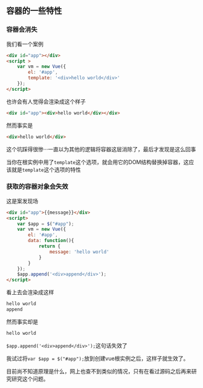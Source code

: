 ## 容器的一些特性

### 容器会消失

我们看一个案例
```html
<div id="app"></div>
<script >
    var vm = new Vue({
        el: '#app',
        template: '<div>hello world</div>'
    });
</script>
```
也许会有人觉得会渲染成这个样子
```html
<div id="app"><div>hello world</div></div>
```
然而事实是
```html
<div>hello world</div>
```
这个坑踩得很惨···一直以为其他的逻辑将容器这层消除了，最后才发现是这么回事

当你在根实例中用了`template`这个选项，就会用它的DOM结构替换掉容器，这应该就是`template`这个选项的特性

### 获取的容器对象会失效

这是案发现场
```html
<div id="app">{{message}}</div>
<script>
    var $app = $("#app");
    var vm = new Vue({
        el: '#app',
        data: function(){
            return {
                message: 'hello world'
            }
        }
    });
    $app.append('<div>append</div>');
</script>
```
看上去会渲染成这样
```javascript
hello world
append
```
然而事实却是
```javascript
hello world
```
`$app.append('<div>append</div>');`这句话失效了

我试过将`var $app = $("#app");`放到创建vue根实例之后，这样子就生效了。

目前尚不知道原理是什么，网上也查不到类似的情况，只有在看过源码之后再来研究研究这个问题。
